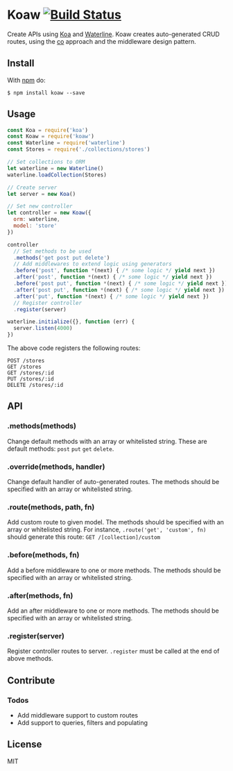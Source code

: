 # Koaw [![Build Status](https://travis-ci.org/4yopping/koaw.svg?branch=master)](https://travis-ci.org/4yopping/koaw)

Create APIs using [Koa](http://koajs.com) and [Waterline](https://github.com/balderdashy/waterline). Koaw creates auto-generated CRUD routes, using the [co](https://github.com/tj/co) approach and the middleware design pattern.

## Install

With [npm](http://npmjs.org) do:

```
$ npm install koaw --save
```

## Usage

```js
const Koa = require('koa')
const Koaw = require('koaw')
const Waterline = require('waterline')
const Stores = require('./collections/stores')

// Set collections to ORM
let waterline = new Waterline()
waterline.loadCollection(Stores)

// Create server
let server = new Koa()

// Set new controller
let controller = new Koaw({
  orm: waterline,
  model: 'store'
})

controller
  // Set methods to be used
  .methods('get post put delete')
  // Add middlewares to extend logic using generators
  .before('post', function *(next) { /* some logic */ yield next })
  .after('post', function *(next) { /* some logic */ yield next })
  .before('post put', function *(next) { /* some logic */ yield next })
  .after('post put', function *(next) { /* some logic */ yield next })
  .after('put', function *(next) { /* some logic */ yield next })
  // Register controller
  .register(server)

waterline.initialize({}, function (err) {
  server.listen(4000)
})
```

The above code registers the following routes:

```
POST /stores
GET /stores
GET /stores/:id
PUT /stores/:id
DELETE /stores/:id
```

## API

### .methods(methods)

Change default methods with an array or whitelisted string. These are default methods: `post` `put` `get` `delete`.

### .override(methods, handler)

Change default handler of auto-generated routes. The methods should be specified with an array or whitelisted string.

### .route(methods, path, fn)

Add custom route to given model. The methods should be specified with an array or whitelisted string. For instance, `.route('get', 'custom', fn)` should generate this route: `GET /[collection]/custom`

### .before(methods, fn)

Add a before middleware to one or more methods. The methods should be specified with an array or whitelisted string.

### .after(methods, fn)

Add an after middleware to one or more methods. The methods should be specified with an array or whitelisted string.

### .register(server)

Register controller routes to server. `.register` must be called at the end of above methods.


## Contribute

### Todos

* Add middleware support to custom routes
* Add support to queries, filters and populating

## License

MIT

